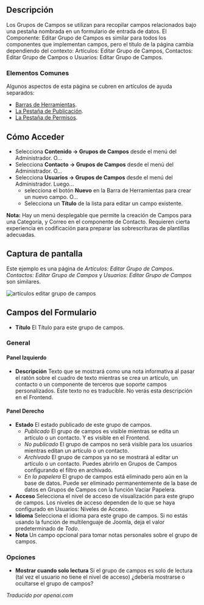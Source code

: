 <!-- Filename: Help4.x:Component:_New_or_Edit_Field_Group  / Display title: Composant : Modifier le groupe de champs -->

## Descripción

Los Grupos de Campos se utilizan para recopilar campos relacionados bajo una pestaña nombrada en un formulario de entrada de datos. El Componente: Editar Grupo de Campos es similar para todos los componentes que implementan campos, pero el título de la página cambia dependiendo del contexto: Artículos: Editar Grupo de Campos, Contactos: Editar Grupo de Campos o Usuarios: Editar Grupo de Campos.

### Elementos Comunes

Algunos aspectos de esta página se cubren en artículos de ayuda separados:

* [Barras de Herramientas](jdocmanual?article=help/common-elements/toolbars).
* [La Pestaña de Publicación](jdocmanual?article=help/common-elements/edit-publishing).
* [La Pestaña de Permisos](jdocmanual?article=help/common-elements/edit-permissions).

## Cómo Acceder

* Selecciona **Contenido → Grupos de Campos** desde el menú del Administrador. O...
* Selecciona **Contacto → Grupos de Campos** desde el menú del Administrador. O...
* Selecciona **Usuarios → Grupos de Campos** desde el menú del Administrador. Luego...
  * selecciona el botón **Nuevo** en la Barra de Herramientas para crear un nuevo campo. O...
  * Selecciona un **Título** de la lista para editar un campo existente.

**Nota:** Hay un menú desplegable que permite la creación de Campos para una
Categoría, y Correo en el componente de Contacto. Requieren cierta experiencia en codificación para preparar las sobrescrituras de plantillas adecuadas.

## Captura de pantalla

Este ejemplo es una página de *Artículos: Editar Grupo de Campos*. *Contactos: Editar Grupo de Campos* y *Usuarios: Editar Grupo de Campos* son similares.

![artículos editar grupo de campos](../../../es/images/fields/articles-edit-field-group.png)

## Campos del Formulario

- **Título** El Título para este grupo de campos.

### General

#### Panel Izquierdo

- **Descripción** Texto que se mostrará como una nota informativa al pasar el ratón 
  sobre el cuadro de texto mientras se crea un artículo, un contacto o un 
  componente de terceros que soporte campos personalizados. Este texto no es 
  traducible. No verás esta descripción en el Frontend.

#### Panel Derecho

- **Estado** El estado publicado de este grupo de campos.
  - *Publicado* El grupo de campos es visible mientras se edita un artículo o un 
    contacto. Y es visible en el Frontend.
  - *No publicado* El grupo de campos no será visible para los usuarios mientras 
    editan un artículo o un contacto.
  - *Archivado* El grupo de campos ya no se mostrará al editar un artículo o un 
    contacto. Puedes abrirlo en Grupos de Campos configurando el filtro en archivado.
  - *En la papelera* El grupo de campos está eliminado pero aún en la base de datos. 
    Puede ser eliminado permanentemente de la base de datos en Grupos de Campos con 
    la función Vaciar Papelera.
- **Acceso** Selecciona el nivel de acceso de visualización para este grupo de campos. Los 
  niveles de acceso dependen de lo que se haya configurado en Usuarios: Niveles de Acceso.
- **Idioma** Selecciona el idioma para este grupo de campos. Si no estás usando la 
  función de multilenguaje de Joomla, deja el valor predeterminado de *Todo*.
- **Nota** Un campo opcional para tomar notas personales sobre el grupo de campos.

### Opciones

- **Mostrar cuando solo lectura** Si el grupo de campos es solo de lectura (tal vez 
  el usuario no tiene el nivel de acceso) ¿debería mostrarse o ocultarse el grupo de campos?

*Traducido por openai.com*

